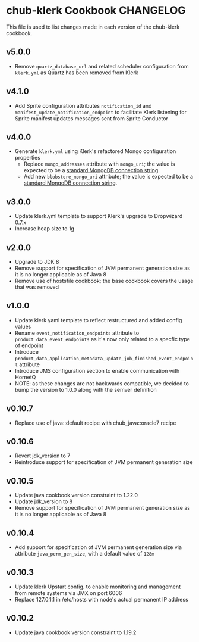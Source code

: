 chub-klerk Cookbook CHANGELOG
=======================
This file is used to list changes made in each version of the chub-klerk cookbook.

v5.0.0
------
- Remove `quartz_database_url` and related scheduler configuration from `klerk.yml` as Quartz has been removed from Klerk

v4.1.0
------
- Add Sprite configuration attributes `notification_id` and `manifest_update_notification_endpoint` to facilitate Klerk listening for Sprite manifest updates messages sent from Sprite Conductor

v4.0.0
------
- Generate `klerk.yml` using Klerk's refactored Mongo configuration properties
  - Replace `mongo_addresses` attribute with `mongo_uri`; the value is expected to be a [standard MongoDB connection string][1].
  - Add new `blobstore_mongo_uri` attribute; the value is expected to be a [standard MongoDB connection string][1].

v3.0.0
------
- Update klerk.yml template to support Klerk's upgrade to Dropwizard 0.7.x
- Increase heap size to 1g

v2.0.0
------
- Upgrade to JDK 8
- Remove support for specification of JVM permanent generation size as it is no longer applicable as of Java 8
- Remove use of hostsfile cookbook; the base cookbook covers the usage that was removed

v1.0.0
------
- Update klerk yaml template to reflect restructured and added config values
- Rename `event_notification_endpoints` attribute to `product_data_event_endpoints` as it's now only related to a specfic type of endpoint
- Introduce `product_data_application_metadata_update_job_finished_event_endpoint` attribute
- Introduce JMS configuration section to enable communication with HornetQ
- NOTE: as these changes are not backwards compatible, we decided to bump the version to 1.0.0 along with the semver definition

v0.10.7
-------
- Replace use of java::default recipe with chub_java::oracle7 recipe

v0.10.6
-------
- Revert jdk_version to 7
- Reintroduce support for specification of JVM permanent generation size

v0.10.5
-------
- Update java cookbook version constraint to 1.22.0
- Update jdk_version to 8
- Remove support for specification of JVM permanent generation size as it is no longer applicable as of Java 8

v0.10.4
-------
- Add support for specification of JVM permanent generation size via attribute `java_perm_gen_size`, with a default value of `128m`

v0.10.3
-------
- Update klerk Upstart config. to enable monitoring and management from remote systems via JMX on port 6006
- Replace 127.0.1.1 in /etc/hosts with node's actual permanent IP address

v0.10.2
-------
- Update java cookbook version constraint to 1.19.2

[1]: http://docs.mongodb.org/manual/reference/connection-string/ "MongoDB Connection String URI Format"